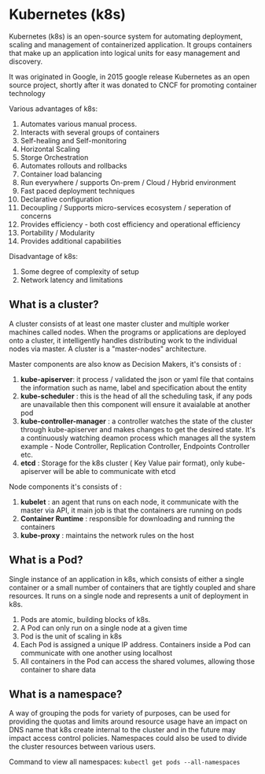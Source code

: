 # Kubernetes (k8s)
Kubernetes (k8s) is an open-source system for automating deployment, scaling and management of containerized application.
It groups containers that make up an application into logical units for easy management and discovery.

It was originated in Google, in 2015 google release Kubernetes as an open source project, shortly after it was donated to CNCF for promoting container technology

Various advantages of k8s: 

1. 	Automates various manual process.
2. 	Interacts with several groups of containers
3. 	Self-healing and Self-monitoring
4. 	Horizontal Scaling
5. 	Storge Orchestration
6. 	Automates rollouts and rollbacks
7. 	Container load balancing
8. 	Run everywhere / supports On-prem / Cloud / Hybrid environment
9. 	Fast paced deployment techniques
10. Declarative configuration
11. Decoupling / Supports micro-services ecosystem / seperation of concerns
12.	Provides efficiency - both cost efficiency and operational efficiency
13. Portability / Modularity
14. Provides additional capabilities

Disadvantage of k8s:

1.	Some degree of complexity of setup
2.	Network latency and limitations

## What is a cluster?

A cluster consists of at least one master cluster and multiple worker machines called nodes. When the programs or applications are deployed onto a cluster, it intelligently handles distributing work to the individual nodes via master. A cluster is a "master-nodes" architecture.

Master components are also know as Decision Makers, it's consists of :

1. **kube-apiserver**: it process / validated the json or yaml file that contains the information such as name, 		label and specification about the entity
2. **kube-scheduler** : this is the head of all the scheduling task, if any pods are unavailable then this component 	will ensure it avaialable at another pod
3. **kube-controller-manager** : a controller watches the state of the cluster through kube-apiserver and makes 		changes to get the desired state. It's a continuously watching deamon process which manages all the system 		example - Node Controller, Replication Controller, Endpoints Controller etc.
4. **etcd** : Storage for the k8s cluster ( Key Value pair format), only kube-apiserver will be able to communicate 	with etcd

Node components it's consists of :

1.	**kubelet**	: an agent that runs on each node, it communicate with the master via API, it main job is that the 		containers are running on pods
2.	**Container Runtime** : responsible for downloading and running the containers
3.	**kube-proxy** : maintains the network rules on the host

## What is a Pod?

Single instance of an application in k8s, which consists of either a single container or a small number of containers
that are tightly coupled and share resources. It runs on a single node and represents a unit of deployment in k8s.

1. Pods are atomic, building blocks of k8s.
2. A Pod can only run on a single node at a given time
3. Pod is the unit of scaling in k8s
4. Each Pod is assigned a unique IP address. Containers inside a Pod can communicate with one another using localhost
5. All containers in the Pod can access the shared volumes, allowing those container to share data

## What is a namespace?

A way of grouping the pods for variety of purposes, can be used for providing the quotas and limits around resource usage have an impact on DNS name that k8s create internal to the cluster and in the future may impact access control policies. Namespaces could also be used to divide the cluster resources between various users.

Command to view all namespaces: 
```kubectl get pods --all-namespaces```
